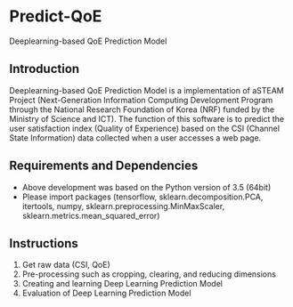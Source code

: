 # Predict-QoE
Deeplearning-based QoE Prediction Model

## Introduction

Deeplearning-based QoE Prediction Model is a implementation of aSTEAM Project (Next-Generation Information Computing Development Program through the National Research Foundation of Korea (NRF) funded by the Ministry of Science and ICT). The function of this software is to predict the user satisfaction index (Quality of Experience) based on the CSI (Channel State Information) data collected when a user accesses a web page.

## Requirements and Dependencies
* Above development was based on the Python version of 3.5 (64bit)
* Please import packages (tensorflow, sklearn.decomposition.PCA, itertools, numpy, sklearn.preprocessing.MinMaxScaler, sklearn.metrics.mean_squared_error)

## Instructions
1. Get raw data (CSI, QoE)
2. Pre-processing such as cropping, clearing, and reducing dimensions
3. Creating and learning Deep Learning Prediction Model
4. Evaluation of Deep Learning Prediction Model
